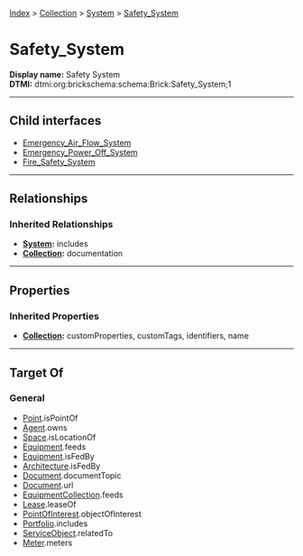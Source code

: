 [Index](../../../index.md) > [Collection](../../Collection.md) > [System](../System.md) > [Safety_System](#)
# Safety_System

**Display name:** Safety System<br />
**DTMI:** dtmi:org:brickschema:schema:Brick:Safety_System;1

---

## Child interfaces
* [Emergency_Air_Flow_System](Emergency_Air_Flow_System.md)
* [Emergency_Power_Off_System](Emergency_Power_Off_System.md)
* [Fire_Safety_System](Fire-.md)

---

## Relationships

### Inherited Relationships
* **[System](../System.md):** includes
* **[Collection](../../Collection.md):** documentation

---

## Properties

### Inherited Properties
* **[Collection](../../Collection.md):** customProperties, customTags, identifiers, name

---

## Target Of
### General
* [Point](../../../Point/Point.md).isPointOf
* [Agent](../../../Agent/Agent.md).owns
* [Space](../../../Space/Space.md).isLocationOf
* [Equipment](../../../Asset/Equipment/Equipment.md).feeds
* [Equipment](../../../Asset/Equipment/Equipment.md).isFedBy
* [Architecture](../../../Space/Architecture/Architecture.md).isFedBy
* [Document](../../../Information/Document/Document.md).documentTopic
* [Document](../../../Information/Document/Document.md).url
* [EquipmentCollection](../../Equipment-.md).feeds
* [Lease](../../../Event/Lease.md).leaseOf
* [PointOfInterest](../../../Information/PointOfInterest.md).objectOfInterest
* [Portfolio](../../Portfolio.md).includes
* [ServiceObject](../../../Information/ServiceObject/ServiceObject.md).relatedTo
* [Meter](../../../Asset/Equipment/Meter/Meter.md).meters
